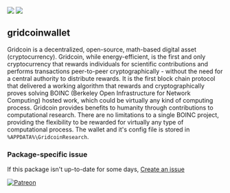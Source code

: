 [![](https://img.shields.io/chocolatey/v/gridcoinwallet?color=green&label=gridcoinwallet)](https://chocolatey.org/packages/gridcoinwallet) [![](https://img.shields.io/chocolatey/dt/gridcoinwallet)](https://chocolatey.org/packages/gridcoinwallet)

## gridcoinwallet
Gridcoin is a decentralized, open-source, math-based digital asset (cryptocurrency). Gridcoin, 
while energy-efficient, is the first and only cryptocurrency that rewards individuals for scientific 
contributions and performs transactions peer-to-peer cryptographically - without the need for a 
central authority to distribute rewards. It is the first block chain protocol that delivered a 
working algorithm that rewards and cryptographically proves solving BOINC (Berkeley Open 
Infrastructure for Network Computing) hosted work, which could be virtually any kind of 
computing process. Gridcoin provides benefits to humanity through contributions to 
computational research. There are no limitations to a single BOINC project, providing the 
flexibility to be rewarded for virtually any type of computational process. 
	The wallet and it's config file is stored in `%APPDATA%\GridcoinResearch`.

### Package-specific issue
If this package isn't up-to-date for some days, [Create an issue](https://github.com/tunisiano187/Chocolatey-packages/issues/new/choose)

[![Patreon](https://cdn.jsdelivr.net/gh/tunisiano187/Chocolatey-packages@d15c4e19c709e7148588d4523ffc6dd3cd3c7e5e/icons/patreon.png)](https://www.patreon.com/bePatron?u=39585820)
